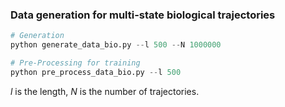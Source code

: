 ### Data generation for multi-state biological trajectories

```python
# Generation
python generate_data_bio.py --l 500 --N 1000000

# Pre-Processing for training
python pre_process_data_bio.py --l 500
```
*l* is the length, *N* is the number of trajectories. 